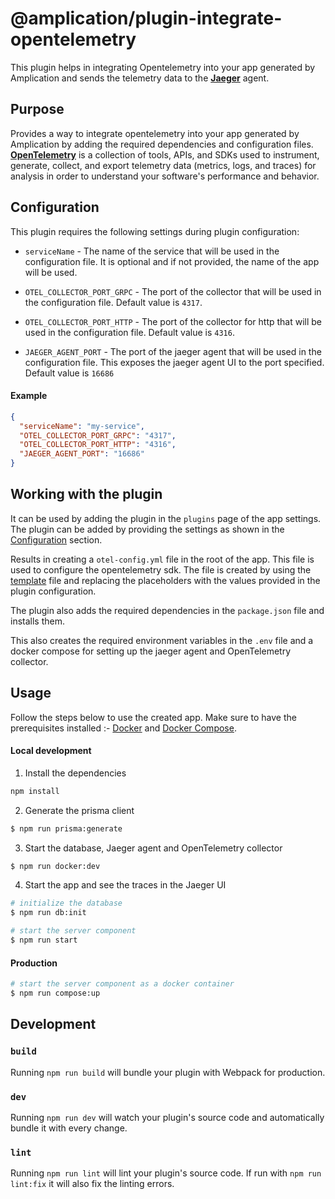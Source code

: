 # @amplication/plugin-integrate-opentelemetry

<!-- [![NPM Downloads](https://img.shields.io/npm/dt/@amplication/plugin-auth-basic)](https://www.npmjs.com/package/@amplication/plugin-auth-basic) -->

This plugin helps in integrating Opentelemetry into your app generated by Amplication and sends the telemetry data to the [**Jaeger**](https://www.jaegertracing.io/docs/1.21/opentelemetry/) agent.

## Purpose

Provides a way to integrate opentelemetry into your app generated by Amplication by adding the required dependencies and configuration files. [**OpenTelemetry**](https://opentelemetry.io/) is a collection of tools, APIs, and SDKs used to instrument, generate, collect, and export telemetry data (metrics, logs, and traces) for analysis in order to understand your software's performance and behavior.

## Configuration

This plugin requires the following settings during plugin configuration:

- `serviceName` - The name of the service that will be used in the configuration file. It is optional and if not provided, the name of the app will be used.

- `OTEL_COLLECTOR_PORT_GRPC` - The port of the collector that will be used in the configuration file. Default value is `4317`.

- `OTEL_COLLECTOR_PORT_HTTP` - The port of the collector for http that will be used in the configuration file. Default value is `4316`.

- `JAEGER_AGENT_PORT` - The port of the jaeger agent that will be used in the configuration file. This exposes the jaeger agent UI to the port specified. Default value is `16686`

#### Example

```json
{
  "serviceName": "my-service",
  "OTEL_COLLECTOR_PORT_GRPC": "4317",
  "OTEL_COLLECTOR_PORT_HTTP": "4316",
  "JAEGER_AGENT_PORT": "16686"
}
```

## Working with the plugin

It can be used by adding the plugin in the `plugins` page of the app settings. The plugin can be added by providing the settings as shown in the [Configuration](#configuration) section.

Results in creating a `otel-config.yml` file in the root of the app. This file is used to configure the opentelemetry sdk. The file is created by using the [template](./src/static/otel-config.yml) file and replacing the placeholders with the values provided in the plugin configuration.

The plugin also adds the required dependencies in the `package.json` file and installs them.

This also creates the required environment variables in the `.env` file and a docker compose for setting up the jaeger agent and OpenTelemetry collector.

## Usage

Follow the steps below to use the created app. Make sure to have the prerequisites installed :- [Docker](https://docs.docker.com/get-docker/) and [Docker Compose](https://docs.docker.com/compose/install/).

#### Local development

1. Install the dependencies

```sh
npm install
```

2. Generate the prisma client

```sh
$ npm run prisma:generate
```

3.  Start the database, Jaeger agent and OpenTelemetry collector

```sh
$ npm run docker:dev
```

4. Start the app and see the traces in the Jaeger UI

```sh
# initialize the database
$ npm run db:init

# start the server component
$ npm run start
```

#### Production

```sh
# start the server component as a docker container
$ npm run compose:up
```

## Development

### `build`

Running `npm run build` will bundle your plugin with Webpack for production.

### `dev`

Running `npm run dev` will watch your plugin's source code and automatically bundle it with every change.

### `lint`

Running `npm run lint` will lint your plugin's source code. If run with `npm run lint:fix` it will also fix the linting errors.
